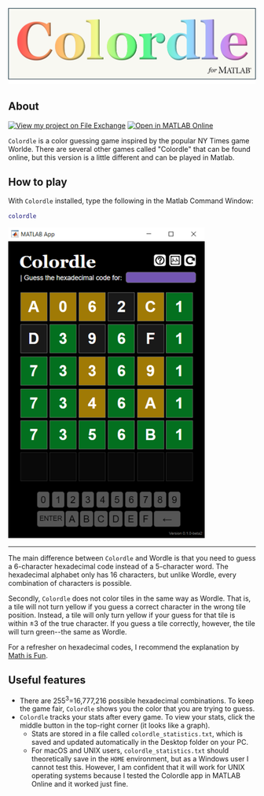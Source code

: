 <img alt="Colordle banner" width="800" src="banner.png">

## About

[![View my project on File Exchange](https://www.mathworks.com/matlabcentral/images/matlab-file-exchange.svg)](https://www.mathworks.com/matlabcentral/fileexchange/180680) 
[![Open in MATLAB Online](https://www.mathworks.com/images/responsive/global/open-in-matlab-online.svg)](https://matlab.mathworks.com/open/fileexchange/v1?id=180680)



`Colordle` is a color guessing game inspired by the popular NY Times game Worlde. There are several other games called "Colordle" that can be found online, but this version is a little different and can be played in Matlab.

## How to play
With `Colordle` installed, type the following in the Matlab Command Window:

```matlab
colordle
```

<img alt="Colordle example" width="400" src="example.png">

---

The main difference between `Colordle` and Wordle is that you need to guess a 6-character hexadecimal code instead of a 5-character word. The hexadecimal alphabet only has 16 characters, but unlike Wordle, every combination of characters is possible.

Secondly, `Colordle` does not color tiles in the same way as Wordle. That is, a tile will not turn yellow if you guess a correct character in the wrong tile position. Instead, a tile will only turn yellow if your guess for that tile is within ±3 of the true character. If you guess a tile correctly, however, the tile will turn green--the same as Wordle.

For a refresher on hexadecimal codes, I recommend the explanation by [Math is Fun](https://www.mathsisfun.com/hexadecimal-decimal-colors.html).


## Useful features
* There are 255<sup>3</sup>=16,777,216 possible hexadecimal combinations. To keep the game fair, `Colordle` shows you the color that you are trying to guess.
* `Colordle` tracks your stats after every game. To view your stats, click the middle button in the top-right corner (it looks like a graph). 
   * Stats are stored in a file called `colordle_statistics.txt`, which is saved and updated automatically in the Desktop folder on your PC. 
   * For macOS and UNIX users, `colordle_statistics.txt` should theoretically save in the `HOME` environment, but as a Windows user I cannot test this. However, I am confident that it will work for UNIX operating systems because I tested the Colordle app in MATLAB Online and it worked just fine.